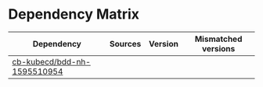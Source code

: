 # Dependency Matrix

Dependency | Sources | Version | Mismatched versions
---------- | ------- | ------- | -------------------
[cb-kubecd/bdd-nh-1595510954](https://github.com/cb-kubecd/bdd-nh-1595510954.git) |  | []() | 
